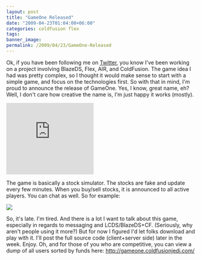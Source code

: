 ```yaml
---
layout: post
title: "GameOne Released"
date: "2009-04-23T01:04:00+06:00"
categories: coldfusion flex 
tags: 
banner_image: 
permalink: /2009/04/23/GameOne-Released
---
```


Ok, if you have been following me on <a href="http://www.twitter.com/cfjedimaster">Twitter</a>, you know I've been working on a project involving BlazeDS, Flex, AIR, and ColdFusion. The game idea I had was pretty complex, so I thought it would make sense to start with a simple game, and focus on the technologies first. So with that in mind, I'm proud to announce the release of GameOne. Yes, I know, great name, eh? Well, I don't care how creative the name is, I'm just happy it works (mostly). 

<iframe width="232" scrolling="no" height="190" frameborder="0" src="http://gameone.coldfusionjedi.com/install.html"></iframe>

The game is basically a stock simulator. The stocks are fake and update every few minutes. When you buy/sell stocks, it is announced to all active players. You can chat as well. So for example:

<img src="https://static.raymondcamden.com/images//Picture 152.png">

So, it's late. I'm tired. And there is a lot I want to talk about this game, especially in regards to messaging and LCDS/BlazeDS+CF. (Seriously, why aren't people using it more?) But for now I figured I'd let folks download and play with it. I'll post the full source code (client+server side) later in the week. Enjoy. Oh, and for those of you who are competitive, you can view a dump of all users sorted by funds here: <a href="http://gameone.coldfusionjedi.com/">http://gameone.coldfusionjedi.com/</a>